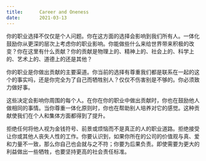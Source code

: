 ```yaml
---
title:      Career and Oneness
date:       2021-03-13
---
```


你的职业选择不仅仅是个人问题。你在这方面的选择会影响到我们所有人。一体化鼓励你从更深的层次上考虑你的职业影响。你能做些什么来给世界带来积极的改变？你在这里有什么贡献？你的贡献是物理上的、精神上的、社会上的、科学上的、艺术上的、道德上的还是其他？

你的职业是你做出贡献的主要渠道。你当前的选择有尊重我们都是联系在一起的这个的事实吗，还是你完全为了自己而牺牲别人？仅仅不伤害别是不够的。你必须致力做好事。

这些决定会影响你周围的每个人。在你在你的职业中做出贡献时，你也在鼓励他人做相同的事情。当你尊重一体化原则时，你也在帮助别人培养对它的感觉。这种贡献使我们在个人和集体方面都得到了提升。

拒绝任何将他人视为金钱符号、前景或烦恼而不是真正的人的职业道路。拒绝接受让你或其他人丧失人性的工作。你要认识到，如果你所在的公司的价值观与真、爱和力量不一致，那么你自己也会就与之不符；你要为后果负责。即使需要为更大的利益做出一些牺牲，也要坚持更高的社会责任标准。

